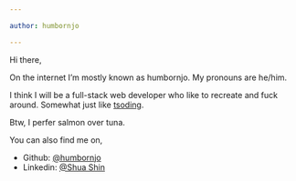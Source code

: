 ```yaml
---

author: humbornjo

---
```


Hi there,

On the internet I’m mostly known as humbornjo. My pronouns are he/him.

I think I will be a full-stack web developer who like to recreate and fuck around. Somewhat just like [tsoding](https://www.youtube.com/@TsodingDaily).

Btw, I perfer salmon over tuna.

You can also find me on,
- Github:   [@humbornjo](https://github.com/humbornjo)
- Linkedin: [@Shua Shin](https://www.linkedin.com/in/shua-shin-8a1134271?lipi=urn%3Ali%3Apage%3Ad_flagship3_profile_view_base_contact_details%3BbRLNfwdaTIm7%2FZC3NzJH8w%3D%3D)

